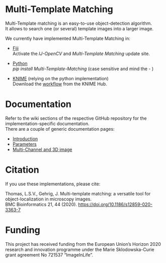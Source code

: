 # Multi-Template Matching
Multi-Template matching is an easy-to-use object-detection algorithm.  
It allows to search one (or several) template images into a larger image.

We currently have implemented Multi-Template Matching in:

- [Fiji](https://github.com/multi-template-matching/MultiTemplateMatching-Fiji)  
Activate the _IJ-OpenCV_ and _Multi-Template Matching_ update site.  

- [Python](https://github.com/multi-template-matching/MultiTemplateMatching-Python)  
_pip install Multi-Template-Matching_ (case sensitive and mind the - )

- [KNIME](https://github.com/multi-template-matching/MultiTemplateMatching-KNIME) (relying on the python implementation)  
Download the [workflow](https://hub.knime.com/l.thomas/spaces/Public/latest/Multi-Template%20Matching) from the KNIME Hub.

# Documentation
Refer to the wiki sections of the respective GitHub repository for the implementation-specific documentation.  
There are a couple of generic documentation pages:
- [Introduction](https://multi-template-matching.github.io/Multi-Template-Matching/doc/explanations)
- [Parameters](https://multi-template-matching.github.io/Multi-Template-Matching/doc/parameters)
- [Multi-Channel and 3D image](https://multi-template-matching.github.io/Multi-Template-Matching/doc/multichannel)


# Citation
If you use these implementations, please cite:
  
Thomas, L.S.V., Gehrig, J. Multi-template matching: a versatile tool for object-localization in microscopy images.   
BMC Bioinformatics 21, 44 (2020). https://doi.org/10.1186/s12859-020-3363-7

# Funding
This project has received funding from the European Union’s Horizon 2020 research and innovation programme under the Marie Sklodowska-Curie grant agreement No 721537 “ImageInLife”.
